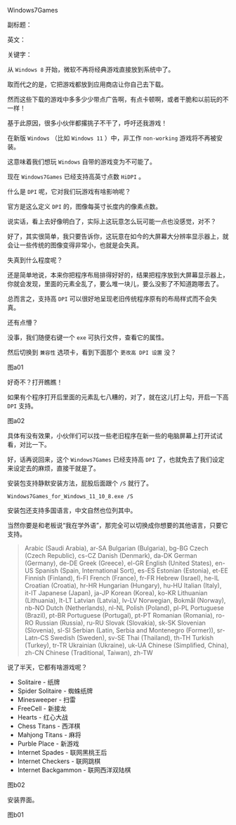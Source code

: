 Windows7Games

副标题：

英文：

关键字：



从 `Windows 8` 开始，微软不再将经典游戏直接放到系统中了。

取而代之的是，它把游戏都放到应用商店让你自己去下载。

然而这些下载的游戏中多多少少带点广告啊，有点卡顿啊，或者干脆和以前玩的不一样！

基于此原因，很多小伙伴都撂挑子不干了，呼吁还我游戏！



在新版 `Windows` （比如 `Windows 11` ）中，非工作 `non-working` 游戏将不再被安装。

这意味着我们想玩 `Windows` 自带的游戏变为不可能了。



现在 `Windows7Games` 已经支持高英寸点数 `HiDPI` 。

什么是 `DPI` 呢，它对我们玩游戏有啥影响呢？

官方是这么定义 `DPI` 的，图像每英寸长度内的像素点数。

说实话，看上去好像明白了，实际上这玩意怎么玩可能一点也没感觉，对不？

好了，其实很简单，我只要告诉你，这玩意在如今的大屏幕大分辨率显示器上，就会让一些传统的图像变得非常小，也就是会失真。

失真到什么程度呢？

还是简单地说，本来你把程序布局排得好好的，结果把程序放到大屏幕显示器上，你就会发现，里面的元素全乱了，要么堆一块儿，要么没影了不知道跑哪去了。

总而言之，支持高 `DPI` 可以很好地呈现老旧传统程序原有的布局样式而不会失真。



还有点懵？

没事，我们随便右键一个 `exe` 可执行文件，查看它的属性。

然后切换到 `兼容性` 选项卡，看到下面那个 `更改高 DPI 设置` 没？

图a01



好奇不？打开瞧瞧！

如果有个程序打开后里面的元素乱七八糟的，对了，就在这儿打上勾，开启一下高 `DPI` 支持。

图a02



具体有没有效果，小伙伴们可以找一些老旧程序在新一些的电脑屏幕上打开试试看，对比一下。

好，话再说回来，这个 `Windows7Games` 已经支持高 `DPI` 了，也就免去了我们设定来设定去的麻烦，直接干就是了。



安装包支持静默安装方法，屁股后面跟个 `/S` 就行了。

```
Windows7Games_for_Windows_11_10_8.exe /S
```



安装包还支持多国语言，中文自然也位列其中。

当然你要是和老板说“我在学外语”，那完全可以切换成你想要的其他语言，只要它支持。

> Arabic (Saudi Arabia), ar-SA
> Bulgarian (Bulgaria), bg-BG
> Czech (Czech Republic), cs-CZ
> Danish (Denmark), da-DK
> German (Germany), de-DE
> Greek (Greece), el-GR
> English (United States), en-US
> Spanish (Spain, International Sort), es-ES
> Estonian (Estonia), et-EE
> Finnish (Finland), fi-FI
> French (France), fr-FR
> Hebrew (Israel), he-IL
> Croatian (Croatia), hr-HR
> Hungarian (Hungary), hu-HU
> Italian (Italy), it-IT
> Japanese (Japan), ja-JP
> Korean (Korea), ko-KR
> Lithuanian (Lithuania), lt-LT
> Latvian (Latvia), lv-LV
> Norwegian, Bokmål (Norway), nb-NO
> Dutch (Netherlands), nl-NL
> Polish (Poland), pl-PL
> Portuguese (Brazil), pt-BR
> Portuguese (Portugal), pt-PT
> Romanian (Romania), ro-RO
> Russian (Russia), ru-RU
> Slovak (Slovakia), sk-SK
> Slovenian (Slovenia), sl-SI
> Serbian (Latin, Serbia and Montenegro (Former)), sr-Latn-CS
> Swedish (Sweden), sv-SE
> Thai (Thailand), th-TH
> Turkish (Turkey), tr-TR
> Ukrainian (Ukraine), uk-UA
> Chinese (Simplified, China), zh-CN
> Chinese (Traditional, Taiwan), zh-TW 



说了半天，它都有啥游戏呢？



* Solitaire - 纸牌
* Spider Solitaire - 蜘蛛纸牌
* Minesweeper - 扫雷
* FreeCell - 新接龙
* Hearts - 红心大战
* Chess Titans - 西洋棋
* Mahjong Titans - 麻将
* Purble Place - 新游戏
* Internet Spades - 联网黑桃王后
* Internet Checkers - 联网跳棋
* Internet Backgammon - 联网西洋双陆棋



图b02



安装界面。

图b01





